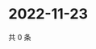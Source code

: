 # 2022-11-23

共 0 条

<!-- BEGIN WEIBO -->
<!-- 最后更新时间 Wed Nov 23 2022 04:15:53 GMT+0800 (China Standard Time) -->

<!-- END WEIBO -->
